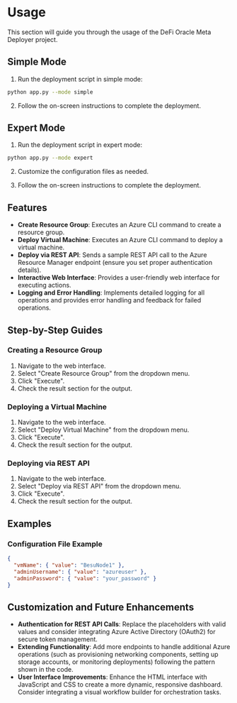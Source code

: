 # Usage

This section will guide you through the usage of the DeFi Oracle Meta Deployer project.

## Simple Mode

1. Run the deployment script in simple mode:

```bash
python app.py --mode simple
```

2. Follow the on-screen instructions to complete the deployment.

## Expert Mode

1. Run the deployment script in expert mode:

```bash
python app.py --mode expert
```

2. Customize the configuration files as needed.

3. Follow the on-screen instructions to complete the deployment.

## Features

- **Create Resource Group**: Executes an Azure CLI command to create a resource group.
- **Deploy Virtual Machine**: Executes an Azure CLI command to deploy a virtual machine.
- **Deploy via REST API**: Sends a sample REST API call to the Azure Resource Manager endpoint (ensure you set proper authentication details).
- **Interactive Web Interface**: Provides a user-friendly web interface for executing actions.
- **Logging and Error Handling**: Implements detailed logging for all operations and provides error handling and feedback for failed operations.

## Step-by-Step Guides

### Creating a Resource Group
1. Navigate to the web interface.
2. Select "Create Resource Group" from the dropdown menu.
3. Click "Execute".
4. Check the result section for the output.

### Deploying a Virtual Machine
1. Navigate to the web interface.
2. Select "Deploy Virtual Machine" from the dropdown menu.
3. Click "Execute".
4. Check the result section for the output.

### Deploying via REST API
1. Navigate to the web interface.
2. Select "Deploy via REST API" from the dropdown menu.
3. Click "Execute".
4. Check the result section for the output.

## Examples

### Configuration File Example
```json
{
  "vmName": { "value": "BesuNode1" },
  "adminUsername": { "value": "azureuser" },
  "adminPassword": { "value": "your_password" }
}
```

## Customization and Future Enhancements

- **Authentication for REST API Calls**: Replace the placeholders with valid values and consider integrating Azure Active Directory (OAuth2) for secure token management.
- **Extending Functionality**: Add more endpoints to handle additional Azure operations (such as provisioning networking components, setting up storage accounts, or monitoring deployments) following the pattern shown in the code.
- **User Interface Improvements**: Enhance the HTML interface with JavaScript and CSS to create a more dynamic, responsive dashboard. Consider integrating a visual workflow builder for orchestration tasks.